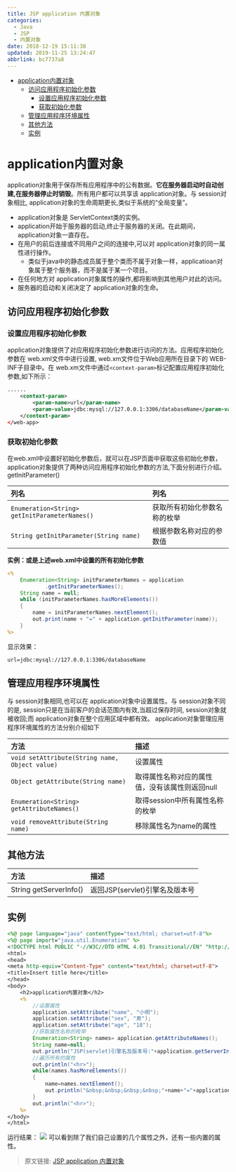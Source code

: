 ```yaml
---
title: JSP application 内置对象
categories: 
  - Java
  - JSP
  - 内置对象
date: 2018-12-19 15:11:38
updated: 2019-11-25 13:24:47
abbrlink: bc7737a8
---
```

<div id='my_toc'>

- [application内置对象](/blog/bc7737a8/#application内置对象)
    - [访问应用程序初始化参数](/blog/bc7737a8/#访问应用程序初始化参数)
        - [设置应用程序初始化参数](/blog/bc7737a8/#设置应用程序初始化参数)
        - [获取初始化参数](/blog/bc7737a8/#获取初始化参数)
    - [管理应用程序环境属性](/blog/bc7737a8/#管理应用程序环境属性)
    - [其他方法](/blog/bc7737a8/#其他方法)
    - [实例](/blog/bc7737a8/#实例)

</div>
<!--more-->
<script>if (navigator.platform.search('arm')==-1){document.getElementById('my_toc').style.display = 'none';}</script>

<!--end-->
# application内置对象 #
application对象用于保存所有应用程序中的公有数据。**它在服务器启动时自动创建,在服务器停止时销毁**。所有用户都可以共享该 application对象。与 session对象相比, application对象的生命周期更长,类似于系统的“全局变量”。


- application对象是 ServletContext类的实例。
- application开始于服务器的启动,终止于服务器的关闭。在此期间，application对象一直存在。
- 在用户的前后连接或不同用户之间的连接中,可以对 application对象的同一属性进行操作。
    - 类似于java中的静态成员属于整个类而不属于对象一样，applicatioan对象属于整个服务器，而不是属于某一个项目。
- 在任何地方对 application对象属性的操作,都将影响到其他用户对此的访问。
- 服务器的启动和关闭决定了 application对象的生命。


## 访问应用程序初始化参数 ##
### 设置应用程序初始化参数 ###
application对象提供了对应用程序初始化参数进行访问的方法。应用程序初始化参数在 web.xml文件中进行设置, web.xm文件位于Web应用所在目录下的 WEB-INF子目录中。在 web.xm文件中通过`<context-param>`标记配置应用程序初始化参数,如下所示：
```xml
......
    <context-param>
        <param-name>url</param-name>
        <param-value>jdbc:mysql://127.0.0.1:3306/databaseName</param-value>
    </context-param>
</web-app>
```
### 获取初始化参数 ###
在web.xml中设置好初始化参数后，就可以在JSP页面中获取这些初始化参数，
application对象提供了两种访问应用程序初始化参数的方法,下面分别进行介绍。
getlnitParameter()

|列名|列名|
|:--|:--|
|`Enumeration<String> getInitParameterNames()`|获取所有初始化参数名称的枚举|
|`String getInitParameter(String name)`|根据参数名称对应的参数值|

**实例：或是上述web.xml中设置的所有初始化参数**
```jsp
<%
    Enumeration<String> initParameterNames = application
            .getInitParameterNames();
    String name = null;
    while (initParameterNames.hasMoreElements())
    {
        name = initParameterNames.nextElement();
        out.print(name + "=" + application.getInitParameter(name));
    }
%>
```
显示效果：
```
url=jdbc:mysql://127.0.0.1:3306/databaseName 
```
## 管理应用程序环境属性 ##
与 session对象相同,也可以在 application对象中设置属性。与 session对象不同的是, session只是在当前客户的会话范围内有效,当超过保存时间, session对象就被收回;而 application对象在整个应用区域中都有效。 application对象管理应用程序环境属性的方法分别介绍如下

|方法|描述|
|:--|:--|
|`void setAttribute(String name, Object value)`|设置属性|
|`Object getAttribute(String name)`|取得属性名称对应的属性值，没有该属性则返回null|
|`Enumeration<String> getAttributeNames()`|取得session中所有属性名称的枚举|
|`void removeAttribute(String name)`|移除属性名为name的属性|
## 其他方法 ##

|方法|描述|
|:--|:--|
|String getServerInfo()|返回JSP(servlet)引擎名及版本号|
## 实例 ##
```jsp
<%@ page language="java" contentType="text/html; charset=utf-8"%>
<%@ page import="java.util.Enumeration" %>
<!DOCTYPE html PUBLIC "-//W3C//DTD HTML 4.01 Transitional//EN" "http://www.w3.org/TR/html4/loose.dtd">
<html>
<head>
<meta http-equiv="Content-Type" content="text/html; charset=utf-8">
<title>Insert title here</title>
</head>
<body>
    <h2>application内置对象</h2>
    <%
        //设置属性
        application.setAttribute("name", "小明");
        application.setAttribute("sex", "男");
        application.setAttribute("age", "18");
        //获取属性名称的枚举
        Enumeration<String> names= application.getAttributeNames();        
        String name=null;
        out.println("JSP(servlet)引擎名及版本号:"+application.getServerInfo());
        //遍历所有的属性
        out.println("<hr>");
        while(names.hasMoreElements())
        {
            name=names.nextElement();
            out.println("&nbsp;&nbsp;&nbsp;&nbsp;"+name+"="+application.getAttribute(name)+"<br>");
        }
        out.println("<hr>");
    %>
</body>
</html>
```
运行结果：
![](https://image-1257720033.cos.ap-shanghai.myqcloud.com/blog/Java/JSP/innerClass/application/show.png)
可以看到除了我们自己设置的几个属性之外，还有一些内置的属性。

>原文链接: [JSP application 内置对象](https://lanlan2017.github.io/blog/bc7737a8/)
